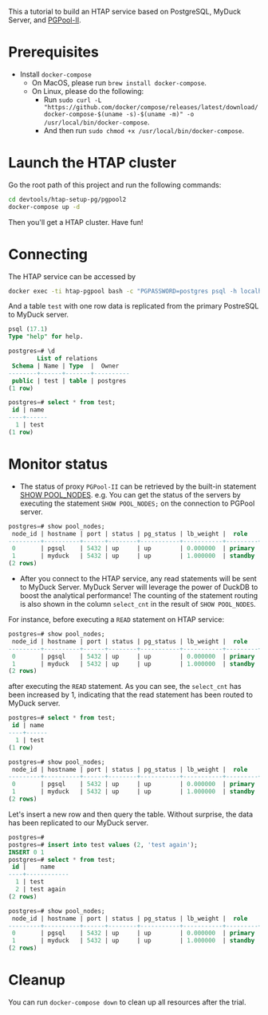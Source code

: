 This a tutorial to build an HTAP service based on PostgreSQL, MyDuck Server, and [PGPool-II](https://www.pgpool.net/docs/pgpool-II-4.2.5/en/html/index.html).

# Prerequisites

* Install `docker-compose`
    * On MacOS, please run `brew install docker-compose`.
    * On Linux, please do the following:
        * Run `sudo curl -L "https://github.com/docker/compose/releases/latest/download/docker-compose-$(uname -s)-$(uname -m)" -o /usr/local/bin/docker-compose`.
        * And then run `sudo chmod +x /usr/local/bin/docker-compose`.

# Launch the HTAP cluster

Go the root path of this project and run the following commands:

```sh
cd devtools/htap-setup-pg/pgpool2
docker-compose up -d
```

Then you'll get a HTAP cluster. Have fun!

# Connecting

The HTAP service can be accessed by

```sh
docker exec -ti htap-pgpool bash -c "PGPASSWORD=postgres psql -h localhost -U postgres -d postgres"
``` 

And a table `test` with one row data is replicated from the primary PostreSQL to MyDuck server.

```sql
psql (17.1)
Type "help" for help.

postgres=# \d
        List of relations
 Schema | Name | Type  |  Owner
--------+------+-------+----------
 public | test | table | postgres
(1 row)

postgres=# select * from test;
 id | name
----+------
  1 | test
(1 row)
```

# Monitor status

* The status of proxy `PGPool-II` can be retrieved by the built-in statement [SHOW POOL_NODES](https://www.pgpool.net/docs/latest/en/html/sql-show-pool-nodes.html). e.g. You can get the status of the servers by executing the statement `SHOW POOL_NODES;` on the connection to PGPool server.
```sql
postgres=# show pool_nodes;
 node_id | hostname | port | status | pg_status | lb_weight |  role   | pg_role | select_cnt | load_balance_node | replication_delay | replication_state | replication_sync_state | last_status_change  
---------+----------+------+--------+-----------+-----------+---------+---------+------------+-------------------+-------------------+-------------------+------------------------+---------------------
 0       | pgsql    | 5432 | up     | up        | 0.000000  | primary | primary | 1          | false             | 0                 |                   |                        | 2024-11-20 14:24:25
 1       | myduck   | 5432 | up     | up        | 1.000000  | standby | standby | 0          | true              | 288784            | streaming         | async                  | 2024-11-20 14:24:25
(2 rows)
```

* After you connect to the HTAP service, any read statements will be sent to MyDuck Server. MyDuck Server will leverage the power of DuckDB to boost the analytical performance! The counting of the statement routing is also shown in the column `select_cnt` in the result of `SHOW POOL_NODES`.

For instance, before executing a `READ` statement on HTAP service:
```sql
postgres=# show pool_nodes;
 node_id | hostname | port | status | pg_status | lb_weight |  role   | pg_role | select_cnt | load_balance_node | replication_delay | replication_state | replication_sync_state | last_status_change  
---------+----------+------+--------+-----------+-----------+---------+---------+------------+-------------------+-------------------+-------------------+------------------------+---------------------
 0       | pgsql    | 5432 | up     | up        | 0.000000  | primary | primary | 1          | false             | 0                 |                   |                        | 2024-11-20 14:24:25
 1       | myduck   | 5432 | up     | up        | 1.000000  | standby | standby | 0          | true              | 288784            | streaming         | async                  | 2024-11-20 14:24:25
(2 rows)
```

after executing the `READ` statement. As you can see, the `select_cnt` has been increased by 1, indicating that the read statement has been routed to MyDuck server.
```sql
postgres=# select * from test;
 id | name 
----+------
  1 | test
(1 row)

postgres=# show pool_nodes;
 node_id | hostname | port | status | pg_status | lb_weight |  role   | pg_role | select_cnt | load_balance_node | replication_delay | replication_state | replication_sync_state | last_status_change  
---------+----------+------+--------+-----------+-----------+---------+---------+------------+-------------------+-------------------+-------------------+------------------------+---------------------
 0       | pgsql    | 5432 | up     | up        | 0.000000  | primary | primary | 1          | false             | 0                 |                   |                        | 2024-11-20 14:24:25
 1       | myduck   | 5432 | up     | up        | 1.000000  | standby | standby | 1          | true              | 288784            | streaming         | async                  | 2024-11-20 14:24:25
(2 rows)
```

Let's insert a new row and then query the table. Without surprise, the data has been replicated to our MyDuck server.
```sql
postgres=# 
postgres=# insert into test values (2, 'test again');
INSERT 0 1
postgres=# select * from test;
 id |    name    
----+------------
  1 | test
  2 | test again
(2 rows)

postgres=# show pool_nodes;
 node_id | hostname | port | status | pg_status | lb_weight |  role   | pg_role | select_cnt | load_balance_node | replication_delay | replication_state | replication_sync_state | last_status_change  
---------+----------+------+--------+-----------+-----------+---------+---------+------------+-------------------+-------------------+-------------------+------------------------+---------------------
 0       | pgsql    | 5432 | up     | up        | 0.000000  | primary | primary | 1          | false             | 0                 |                   |                        | 2024-11-20 14:24:25
 1       | myduck   | 5432 | up     | up        | 1.000000  | standby | standby | 2          | true              | 48                | streaming         | async                  | 2024-11-20 14:24:25
(2 rows)
```

# Cleanup

You can run `docker-compose down` to clean up all resources after the trial.
